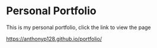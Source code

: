 # Personal Portfolio

This is my personal portfolio, click the link to view the page 

https://anthonyp128.github.io/portfolio/
